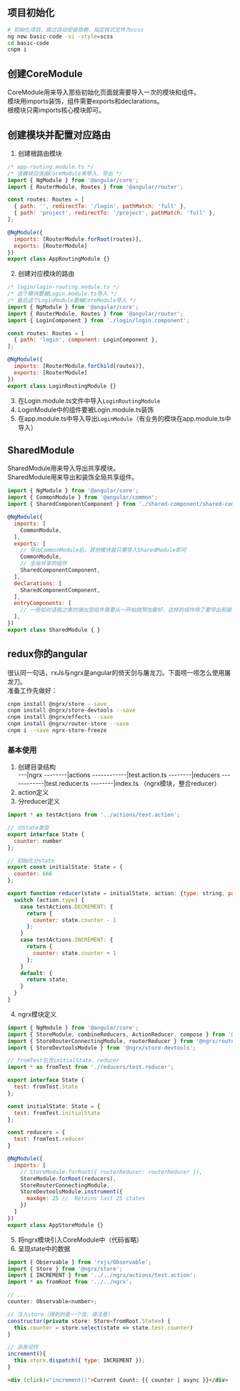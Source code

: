 ## 项目初始化
```bash
# 初始化项目，跳过自动安装依赖，指定样式文件为scss
ng new basic-code -si -style=scss
cd basic-code
cnpm i
```

## 创建CoreModule
CoreModule用来导入那些初始化页面就需要导入一次的模块和组件。  
模块用imports装饰，组件需要exports和declarations。  
根模块只需imports核心模块即可。 

## 创建模块并配置对应路由

1. 创建根路由模块  
```js
/* app-routing.module.ts */
/* 该模块应该由CoreModule来导入、导出 */
import { NgModule } from '@angular/core';
import { RouterModule, Routes } from '@angular/router';

const routes: Routes = [
  { path: '', redirectTo: '/login', pathMatch: 'full' },
  { path: 'project', redirectTo: '/project', pathMatch: 'full' },
];

@NgModule({
  imports: [RouterModule.forRoot(routes)],
  exports: [RouterModule]
})
export class AppRoutingModule {}
```

2. 创建对应模块的路由  
```js
/* login/login-routing.module.ts */
/* 这个模块要被Login.module.ts导入 */
/* 最后这个LoginModule要被CoreModule导入 */
import { NgModule } from '@angular/core';
import { RouterModule, Routes } from '@angular/router';
import { LoginComponent } from './login/login.component';

const routes: Routes = [
  { path: 'login', component: LoginComponent },
];

@NgModule({
  imports: [RouterModule.forChild(routes)],
  exports: [RouterModule]
})
export class LoginRoutingModule {}
```
3. 在Login.module.ts文件中导入`LoginRoutingModule`  
4. LoginModule中的组件要被Login.module.ts装饰  
5. 在app.module.ts中导入导出`LoginModule`（有业务的模块在app.module.ts中导入）  

## SharedModule
SharedModule用来导入导出共享模块。  
SharedModule用来导出和装饰全局共享组件。  

```js
import { NgModule } from '@angular/core';
import { CommonModule } from '@angular/common';
import { SharedComponentComponent } from './shared-component/shared-component.component';

@NgModule({
  imports: [
    CommonModule,
  ],
  exports: [
    // 导出CommonModule后，其他模块就只需导入SharedModule即可
    CommonModule,
    // 全局共享的组件
    SharedComponentComponent,
  ],
  declarations: [
    SharedComponentComponent,
  ],
  entryComponents: [
    // 一些如对话框之类的弹出型组件需要从一开始就预加载好，这样的组件除了要导出和装饰，还需要在这里占位
  ],
})
export class SharedModule { }
```

## redux你的angular
很认同一句话，rxJs与ngrx是angular的倚天剑与屠龙刀。下面唠一唠怎么使用屠龙刀。  
准备工作先做好：
```bash
cnpm install @ngrx/store --save
cnpm install @ngrx/store-devtools --save
cnpm install @ngrx/effects --save
cnpm install @ngrx/router-store --save
cnpm i --save ngrx-store-freeze
```  

### 基本使用
1. 创建目录结构  
---|ngrx
--------|actions
------------|test.action.ts
--------|reducers
------------|test.reducer.ts
--------|index.ts （ngrx模块，整合reducer）  
2. action定义  
3. 分reducer定义
```js
import * as testActions from '../actions/test.action';

// 分State类型
export interface State {
  counter: number
};

// 初始化分state
export const initialState: State = {
  counter: 666
};

export function reducer(state = initialState, action: {type: string, payload: any} ): State {
  switch (action.type) {
    case testActions.DECREMENT: {
      return {
        counter: state.counter - 1
      };
    }
    case testActions.INCREMENT: {
      return {
        counter: state.counter + 1
      };
    }
    default: {
      return state;
    }
  }
}
```  
4. ngrx模块定义  
```js
import { NgModule } from '@angular/core';
import { StoreModule, combineReducers, ActionReducer, compose } from '@ngrx/store';
import { StoreRouterConnectingModule, routerReducer } from '@ngrx/router-store';
import { StoreDevtoolsModule } from '@ngrx/store-devtools';

// fromTest包含initialState、reducer
import * as fromTest from './reducers/test.reducer';

export interface State {
  test: fromTest.State
};

const initialState: State = {
  test: fromTest.initialState
};

const reducers = {
  test: fromTest.reducer
}

@NgModule({
  imports: [
    // StoreModule.forRoot({ routerReducer: routerReducer }),
    StoreModule.forRoot(reducers),
    StoreRouterConnectingModule,
    StoreDevtoolsModule.instrument({
      maxAge: 25 //  Retains last 25 states
    })
  ]
})
export class AppStoreModule {}
```  
5. 将ngrx模块引入CoreModule中（代码省略）  
6. 呈现state中的数据  
```js
import { Observable } from 'rxjs/Observable';
import { Store } from '@ngrx/store';
import { INCREMENT } from '../../ngrx/actions/test.action';
import * as fromRoot from '../../ngrx';

// ...
counter: Observable<number>;

// 注入store（得到的是一个流，请注意）
constructor(private store: Store<fromRoot.State>) {
  this.counter = store.select(state => state.test.counter)
}

// 派发动作
increment(){
  this.store.dispatch({ type: INCREMENT });
}
```  

```html
<div (click)="increment()">Current Count: {{ counter | async }}</div>
```



